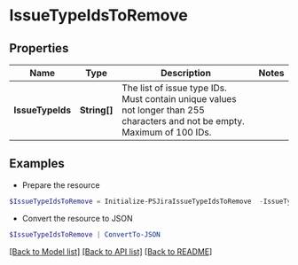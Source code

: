 # IssueTypeIdsToRemove
## Properties

Name | Type | Description | Notes
------------ | ------------- | ------------- | -------------
**IssueTypeIds** | **String[]** | The list of issue type IDs. Must contain unique values not longer than 255 characters and not be empty. Maximum of 100 IDs. | 

## Examples

- Prepare the resource
```powershell
$IssueTypeIdsToRemove = Initialize-PSJiraIssueTypeIdsToRemove  -IssueTypeIds null
```

- Convert the resource to JSON
```powershell
$IssueTypeIdsToRemove | ConvertTo-JSON
```

[[Back to Model list]](../README.md#documentation-for-models) [[Back to API list]](../README.md#documentation-for-api-endpoints) [[Back to README]](../README.md)

